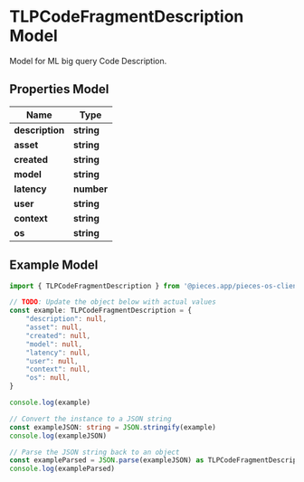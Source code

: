 
# TLPCodeFragmentDescription Model

Model for ML big query Code Description.

## Properties Model

Name | Type
------------ | -------------
**description** | **string**
**asset** | **string**
**created** | **string**
**model** | **string**
**latency** | **number**
**user** | **string**
**context** | **string**
**os** | **string**

## Example Model

```typescript
import { TLPCodeFragmentDescription } from '@pieces.app/pieces-os-client'

// TODO: Update the object below with actual values
const example: TLPCodeFragmentDescription = {
    "description": null,
    "asset": null,
    "created": null,
    "model": null,
    "latency": null,
    "user": null,
    "context": null,
    "os": null,
}

console.log(example)

// Convert the instance to a JSON string
const exampleJSON: string = JSON.stringify(example)
console.log(exampleJSON)

// Parse the JSON string back to an object
const exampleParsed = JSON.parse(exampleJSON) as TLPCodeFragmentDescription
console.log(exampleParsed)
```


